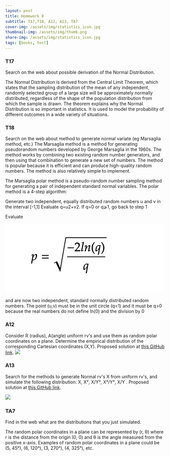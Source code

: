 ```yaml
---
layout: post
title: Homework 8
subtitle: T17,T18, A12, A13, TA7
cover-img: /assets/img/statistics_icon.jpg
thumbnail-img: /assets/img/thumb.png
share-img: /assets/img/statistics_icon.jpg
tags: [books, test]
---
```



### T17
Search on the web about possible derivation of the Normal Distribution.

The Normal Distribution is derived from the Central Limit Theorem, which states that the sampling distribution of the mean of any independent, randomly selected group of a large size will be approximately normally distributed, regardless of the shape of the population distribution from which the sample is drawn. The theorem explains why the Normal Distribution is so important in statistics. It is used to model the probability of different outcomes in a wide variety of situations.



### T18
Search on the web about method to generate normal variate (eg Marsaglia method, etc.)
The Marsaglia method is a method for generating pseudorandom numbers developed by George Marsaglia in the 1960s. The method works by combining two existing random number generators, and then using that combination to generate a new set of numbers. The method is popular because it is efficient and can produce high-quality random numbers. The method is also relatively simple to implement.


The Marsaglia polar method is a pseudo-random number sampling method for generating a pair of independent standard normal variables. The polar method is a 4-step algorithm:

Generate two independent, equally distributed random numbers u and v in the interval [-1,1]
Evaluate q=u2+v2. If q=0 or q⩾1, go back to step 1


Evaluate 

![](/assets/img/Homework8T17.jpg)


and  are now two independent, standard normally distributed random numbers.
The point (u,v) must be in the unit circle (q<1) and it must be q>0 because the real numbers do not define ln(0) and the division by 0





### A12
Consider R (radius), A(angle) uniform rv's and use them as random polar coordinates on a plane.
Determine the empirical distribution of the corresponding Cartesian coordinates (X,Y).
Proposed solution at [this GitHub link](https://github.com/loris30/StatisticsHomework/).
![](/assets/GIF/Homework8.1.gif)




### A13
Search for the methods to generate Normal rv's X from uniform rv's, and simulate the following distribution: X, X², X/Y², X²/Y², X/Y .
Proposed solution at [this GitHub link](https://github.com/loris30/StatisticsHomework/).

![](/assets/GIF/Homework8.2.gif)




### TA7
Find in the web what are the distributions that you just simulated.

The random polar coordinates in a plane can be represented by (r, θ) where r is the distance from the origin (0, 0) and θ is the angle measured from the positive x-axis. Examples of random polar coordinates in a plane could be (5, 45°), (6, 120°), (3, 270°), (4, 325°), etc.
